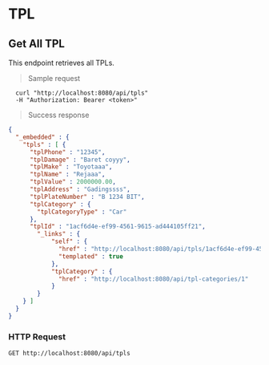 # TPL

## Get All TPL
This endpoint retrieves all TPLs.

> Sample request

```shell
  curl "http://localhost:8080/api/tpls"
  -H "Authorization: Bearer <token>"
```

> Success response

```json
{
  "_embedded" : {
    "tpls" : [ {
      "tplPhone" : "12345",
      "tplDamage" : "Baret coyyy",
      "tplMake" : "Toyotaaa",
      "tplName" : "Rejaaa",
      "tplValue" : 2000000.00,
      "tplAddress" : "Gadingssss",
      "tplPlateNumber" : "B 1234 BIT",
      "tplCategory" : {
        "tplCategoryType" : "Car"
      },
      "tplId" : "1acf6d4e-ef99-4561-9615-ad444105ff21",
        "_links" : {
            "self" : {
              "href" : "http://localhost:8080/api/tpls/1acf6d4e-ef99-4561-9615-ad444105ff21{?projection}",
              "templated" : true
            },
            "tplCategory" : {
              "href" : "http://localhost:8080/api/tpl-categories/1"
            }
        }
    } ]
  }
}
```

### HTTP Request

`GET http://localhost:8080/api/tpls`

